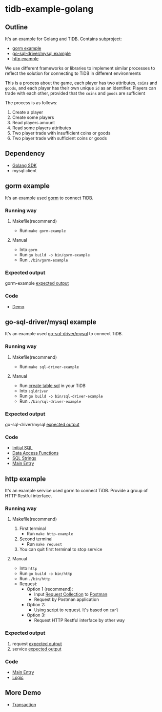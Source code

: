 # tidb-example-golang

## Outline

It's an example for Golang and TiDB. Contains subproject:

- [gorm example](#gorm-example)
- [go-sql-driver/mysql example](#go-sql-drivermysql-example)
- [http example](#http-example)

We use different frameworks or libraries to implement similar processes to reflect
the solution for connecting to TiDB in different environments

This is a process about the game, each player has two attributes,
`coins` and `goods`, and each player has their own unique `id` as an identifier.
Players can trade with each other, provided that the `coins` and `goods` are sufficient

The process is as follows:

1. Create a player
2. Create some players
3. Read players amount
4. Read some players attributes
5. Two player trade with insufficient coins or goods
6. Two player trade with sufficient coins or goods

## Dependency

- [Golang SDK](https://go.dev/)
- mysql client

## gorm example

It's an example used [gorm](https://gorm.io/docs/index.html) to connect TiDB.

### Running way

1. Makefile(recommend)
    - Run `make gorm-example`

2. Manual
    - Into `gorm`
    - Run `go build -o bin/gorm-example`
    - Run `./bin/gorm-example`

### Expected output

gorm-example [expected output](./Expected-Output.md#gorm)

### Code

- [Demo](./gorm/gorm.go)

## go-sql-driver/mysql example

It's an example used [go-sql-driver/mysql](https://github.com/go-sql-driver/mysql) to connect TiDB.

### Running way

1. Makefile(recommend)
    - Run `make sql-driver-example`

2. Manual
    - Run [create table sql](./sqldriver/sql/dbinit.sql) in your TiDB
    - Into `sqldriver`
    - Run `go build -o bin/sql-driver-example`
    - Run `./bin/sql-driver-example`

### Expected output

go-sql-driver/mysql [expected output](./Expected-Output.md#sqldriver)

### Code

- [Initial SQL](./sqldriver/sql/dbinit.sql)
- [Data Access Functions](./sqldriver/dao.go)
- [SQL Strings](./sqldriver/sql.go)
- [Main Entry](./sqldriver/sqldriver.go)

## http example

It's an example service used gorm to connect TiDB.
Provide a group of HTTP Restful interface.

### Running way

1. Makefile(recommend)
   1. First terminal
       - Run `make http-example`
   2. Second terminal
       - Run `make request`
   3. You can quit first terminal to stop service

2. Manual
    - Into `http`
    - Run `go build -o bin/http`
    - Run `./bin/http`
    - Request:
      - Option 1 (recommend):
        - Input [Request Collection](./http/Player.postman_collection.json) to [Postman](https://www.postman.com/)
        - Request by Postman application
      - Option 2:
        - Using [script](./http/request.sh) to request. It's based on `curl`
      - Option 3:
        - Request HTTP Restful interface by other way

### Expected output

1. request [expected output](./Expected-Output.md#http-request)
2. service [expected output](./Expected-Output.md#http-service)

### Code

- [Main Entry](./http/http.go)
- [Logic](./http/service.go)

## More Demo

- [Transaction](./txn/)